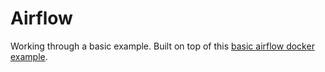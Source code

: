 # Airflow

Working through a basic example. Built on top of this [basic airflow docker example](https://github.com/puckel/docker-airflow).
